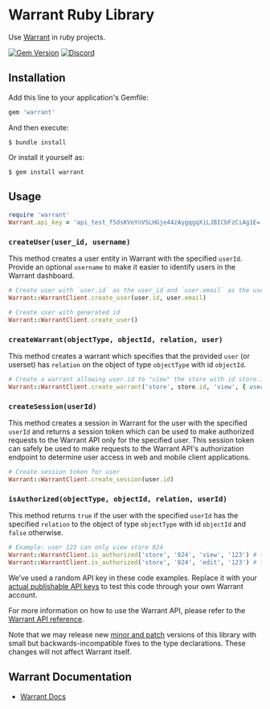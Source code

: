 # Warrant Ruby Library

Use [Warrant](https://warrant.dev/) in ruby projects.

[![Gem Version](https://badge.fury.io/rb/warrant.svg)](https://badge.fury.io/rb/warrant)
[![Discord](https://img.shields.io/discord/865661082203193365?label=discord)](https://discord.gg/QNCMKWzqET)

## Installation

Add this line to your application's Gemfile:

```ruby
gem 'warrant'
```

And then execute:

    $ bundle install

Or install it yourself as:

    $ gem install warrant

## Usage

```ruby
require 'warrant'
Warrant.api_key = 'api_test_f5dsKVeYnVSLHGje44zAygqgqXiLJBICbFzCiAg1E='
```

### `createUser(user_id, username)`

This method creates a user entity in Warrant with the specified `userId`. Provide an optional `username` to make it easier to identify users in the Warrant dashboard.

```ruby
# Create user with `user.id` as the user_id and `user.email` as the username
Warrant::WarrantClient.create_user(user.id, user.email)

# Create user with generated id
Warrant::WarrantClient.create_user()
```

### `createWarrant(objectType, objectId, relation, user)`

This method creates a warrant which specifies that the provided `user` (or userset) has `relation` on the object of type `objectType` with id `objectId`.

```ruby
# Create a warrant allowing user.id to "view" the store with id store.id
Warrant::WarrantClient.create_warrant('store', store.id, 'view', { userId: user.id })
```

### `createSession(userId)`

This method creates a session in Warrant for the user with the specified `userId` and returns a session token which can be used to make authorized requests to the Warrant API only for the specified user. This session token can safely be used to make requests to the Warrant API's authorization endpoint to determine user access in web and mobile client applications.

```ruby
# Create session token for user
Warrant::WarrantClient.create_session(user.id)
```

### `isAuthorized(objectType, objectId, relation, userId)`

This method returns `true` if the user with the specified `userId` has the specified `relation` to the object of type `objectType` with id `objectId` and `false` otherwise.

```ruby
# Example: user 123 can only view store 824
Warrant::WarrantClient.is_authorized('store', '824', 'view', '123') # true
Warrant::WarrantClient.is_authorized('store', '824', 'edit', '123') # false
```

We’ve used a random API key in these code examples. Replace it with your [actual publishable API keys](https://app.warrant.dev) to
test this code through your own Warrant account.

For more information on how to use the Warrant API, please refer to the [Warrant API reference](https://docs.warrant.dev).

Note that we may release new [minor and patch](https://semver.org/) versions of this library with small but backwards-incompatible fixes to the type declarations. These changes will not affect Warrant itself.

## Warrant Documentation

- [Warrant Docs](https://docs.warrant.dev/)
